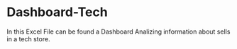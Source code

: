 # Dashboard-Tech
In this Excel File can be found a Dashboard Analizing information about sells in a tech store. 
